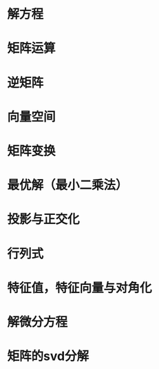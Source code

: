 # 解方程

# 矩阵运算

# 逆矩阵

# 向量空间

# 矩阵变换

# 最优解（最小二乘法）

# 投影与正交化

# 行列式

# 特征值，特征向量与对角化

# 解微分方程

# 矩阵的svd分解
